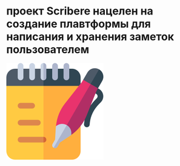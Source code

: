 # проект Scribere нацелен на создание плавтформы для написания и хранения заметок пользователем

![alt text](https://github.com/TwinDeath-altf4/scribere/blob/main/logo.png?raw=true)
